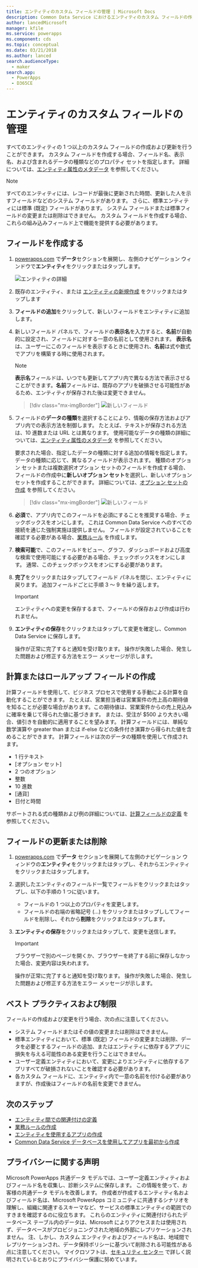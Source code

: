 ```yaml
---
title: エンティティのカスタム フィールドの管理 | Microsoft Docs
description: Common Data Service におけるエンティティのカスタム フィールドの作成、読み取り、更新、および削除を行う方法のチュートリアル。
author: lancedMicrosoft
manager: kfile
ms.service: powerapps
ms.component: cds
ms.topic: conceptual
ms.date: 03/21/2018
ms.author: lanced
search.audienceType:
  - maker
search.app:
  - PowerApps
  - D365CE
---
```


# <a name="manage-custom-fields-in-an-entity"></a>エンティティのカスタム フィールドの管理
すべてのエンティティの 1 つ以上のカスタム フィールドの作成および更新を行うことができます。 カスタム フィールドを作成する場合、フィールド名、表示名、および含まれるデータの種類などのプロパティ セットを指定します。 詳細については、[エンティティ属性のメタデータ](../../developer/common-data-service/entity-attribute-metadata.md) を参照してください。

> [!NOTE]
> すべてのエンティティには、レコードが最後に更新された時間、更新した人を示すフィールドなどのシステム フィールドがあります。 さらに、標準エンティティには標準 (既定) フィールドがあります。 システム フィールドまたは標準フィールドの変更または削除はできません。 カスタム フィールドを作成する場合、これらの組み込みフィールド上で機能を提供する必要があります。

## <a name="create-a-field"></a>フィールドを作成する
1. [powerapps.com](https://web.powerapps.com/?utm_source=padocs&utm_medium=linkinadoc&utm_campaign=referralsfromdoc) で**データ**セクションを展開し、左側のナビゲーション ウィンドウで**エンティティ**をクリックまたはタップします。

    ![エンティティの詳細](./media/data-platform-cds-create-entity/entitylist.png "エンティティ リスト")

2. 既存のエンティティ、または [エンティティの新規作成](data-platform-create-entity.md) をクリックまたはタップします

3. **フィールドの追加**をクリックして、新しいフィールドをエンティティに追加します。

4. 新しいフィールド パネルで、フィールドの**表示名**を入力すると、**名前**が自動的に設定され、フィールドに対する一意の名前として使用されます。 **表示名**は、ユーザーにこのフィールドを表示するときに使用され、**名前**は式や数式でアプリを構築する時に使用されます。

    > [!NOTE]
    > **表示名**フィールドは、いつでも更新してアプリ内で異なる方法で表示させることができます。**名前**フィールドは、既存のアプリを破損させる可能性があるため、エンティティが保存された後は変更できません。

    > [!div class="mx-imgBorder"] 
    > ![新しいフィールド](./media/data-platform-cds-create-entity/newfieldpanel.png "新しいフィールド パネル")

5. フィールドの**データの種類**を選択することにより、情報の保存方法およびアプリ内での表示方法を制御します。 たとえば、テキストが保存される方法は、10 進数または URL とは異なります。 使用可能なデータの種類の詳細については、[エンティティ属性のメタデータ](../../developer/common-data-service/entity-attribute-metadata.md) を参照してください。

    要求された場合、指定したデータの種類に対する追加の情報を指定します。 データの種類に応じて、異なるフィールドが表示されます。 種類のオプション セットまたは複数選択オプション セットのフィールドを作成する場合、フィールドの作成中に**新しいオプション セット**を選択し、新しいオプション セットを作成することができます。 詳細については、[オプション セットの作成](custom-picklists.md) を参照してください。

    > [!div class="mx-imgBorder"] 
    > ![新しいフィールド](./media/data-platform-cds-create-entity/newfieldpanel-2.png "新しいフィールド パネル")


7. **必須**で、アプリ内でこのフィールドを必須にすることを推奨する場合、チェックボックスをオンにします。 これは Common Data Service へのすべての接続を通じた強制実施は提供しません。 フィールドが設定されていることを確認する必要がある場合、[業務ルール](data-platform-create-business-rule.md) を作成します。

8. **検索可能**で、このフィールドをビュー、グラフ、ダッシュボードおよび高度な検索で使用可能にする必要がある場合、チェックボックスをオンにします。 通常、このチェックボックスをオンにする必要があります。

9. **完了**をクリックまたはタップしてフィールド パネルを閉じ、エンティティに戻ります。 追加フィールドごとに手順 3 ～ 9 を繰り返します。
   
    > [!IMPORTANT]
    > エンティティへの変更を保存するまで、フィールドの保存および作成は行われません。

10. **エンティティの保存**をクリックまたはタップして変更を確定し、Common Data Service に保存します。

    操作が正常に完了すると通知を受け取ります。 操作が失敗した場合、発生した問題および修正する方法をエラー メッセージが示します。

## <a name="create-a-calculated-or-roll-up-field"></a>計算またはロールアップ フィールドの作成
計算フィールドを使用して、ビジネス プロセスで使用する手動による計算を自動化することができます。 たとえば、営業担当者は営業案件の売上高の期待値を知ることが必要な場合があります。この期待値は、営業案件からの売上見込みに確率を乗じて得られた値に基づきます。 または、受注が $500 より大きい場合、値引きを自動的に適用することを望みます。 計算フィールドには、単純な数学演算や greater than または if-else などの条件付き演算から得られた値を含めることができます。 計算フィールドは次のデータの種類を使用して作成されます。

* 1 行テキスト
* [オプション セット]
* 2 つのオプション
* 整数
* 10 進数
* [通貨]
* 日付と時間

サポートされる式の種類および例の詳細については、[計算フィールドの定義](/dynamics365/customer-engagement/customize/define-calculated-fields) を参照してください。

## <a name="update-or-delete-a-field"></a>フィールドの更新または削除
1. [powerapps.com](https://web.powerapps.com/?utm_source=padocs&utm_medium=linkinadoc&utm_campaign=referralsfromdoc) で**データ** セクションを展開して左側のナビゲーション ウィンドウの**エンティティ**をクリックまたはタップし、それからエンティティをクリックまたはタップします。
2. 選択したエンティティのフィールド一覧でフィールドをクリックまたはタップし、以下の手順の 1 つに従います。
   
   * フィールドの 1 つ以上のプロパティを変更します。
   * フィールドの右端の省略記号 (...) をクリックまたはタップししてフィールドを削除し、それから**削除**をクリックまたはタップします。

3. **エンティティの保存**をクリックまたはタップして、変更を送信します。
   
    > [!IMPORTANT]
    > ブラウザーで別のページを開くか、ブラウザーを終了する前に保存しなかった場合、変更内容は失われます。

    操作が正常に完了すると通知を受け取ります。 操作が失敗した場合、発生した問題および修正する方法をエラー メッセージが示します。

## <a name="best-practices-and-restrictions"></a>ベスト プラクティスおよび制限
フィールドの作成および変更を行う場合、次の点に注意してください。

* システム フィールドまたはその値の変更または削除はできません。
* 標準エンティティにおいて、標準 (既定) フィールドの変更または削除、データを必要とするフィールドの追加、またはエンティティに依存するアプリに損失を与える可能性のある変更を行うことはできません。
* ユーザー定義エンティティにおいて、変更によりエンティティに依存するアプリすべてが破損されないことを確認する必要があります。
* 各カスタム フィールドに、エンティティ内で一意の名前を付ける必要がありますが、作成後はフィールドの名前を変更できません。

## <a name="next-steps"></a>次のステップ
* [エンティティ間での関連付けの定義](data-platform-entity-lookup.md)
* [業務ルールの作成](data-platform-create-business-rule.md)
* [エンティティを使用するアプリの作成](../canvas-apps/data-platform-create-app.md)
* [Common Data Service データベースを使用してアプリを最初から作成](../canvas-apps/data-platform-create-app-scratch.md)

## <a name="privacy-notice"></a>プライバシーに関する声明
Microsoft PowerApps 共通データ モデルでは、ユーザー定義エンティティおよびフィールド名を収集し、診断システムに保存します。  この情報を使って、お客様の共通データ モデルを改善します。 作成者が作成するエンティティ名およびフィールド名は、Microsoft PowerApps コミュニティに共通するシナリオを理解し、組織に関連するスキーマなど、サービスの標準エンティティの範囲でのすきまを確認するのに役立ちます。 これらのエンティティに関連付けられたデータベース テーブル内のデータは、Microsoft によりアクセスまたは使用されず、データベースがプロビジョニングされた地域の外部にレプリケーションされません。 注、しかし、カスタム エンティティおよびフィールド名は、地域間でレプリケーションされ、データ保持ポリシーに基づいて削除される可能性がある点に注意してください。 マイクロソフトは、[セキュリティ センター](https://www.microsoft.com/trustcenter/Privacy/default.aspx) で詳しく説明されているとおりにプライバシー保護に努めています。

